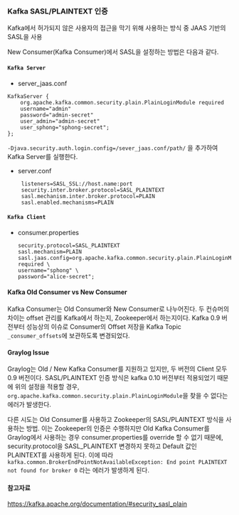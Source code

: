 
### Kafka SASL/PLAINTEXT 인증

Kafka에서 허가되지 않은 사용자의 접근을 막기 위해 사용하는 방식 중 JAAS 기반의 SASL을 사용

New Consumer(Kafka Consumer)에서 SASL을 설정하는 방법은 다음과 같다.

#### `Kafka Server`

- server_jaas.conf

```
KafkaServer {
	org.apache.kafka.common.security.plain.PlainLoginModule required
	username="admin"
	password="admin-secret"
	user_admin="admin-secret"
	user_sphong="sphong-secret";
};
```

`-Djava.security.auth.login.config=/sever_jaas.conf/path/` 을 추가하여 Kafka Server를 실행한다.



- server.conf

  ```
   listeners=SASL_SSL://host.name:port
   security.inter.broker.protocol=SASL_PLAINTEXT
   sasl.mechanism.inter.broker.protocol=PLAIN
   sasl.enabled.mechanisms=PLAIN
  ```

#### `Kafka Client`

- consumer.properties

  ```
  security.protocol=SASL_PLAINTEXT
  sasl.mechanism=PLAIN
  sasl.jaas.config=org.apache.kafka.common.security.plain.PlainLoginModule required \
  username="sphong" \
  password="alice-secret";
  ```


#### Kafka Old Consumer vs New Consumer

Kafka Consumer는 Old Consumer와 New Consumer로 나누어진다. 두 컨슈머의 차이는 offset 관리를 Kafka에서 하는지, Zookeeper에서 하는지이다. Kafka 0.9 버전부터 성능상의 이슈로  Consumer의 Offset 저장을 Kafka Topic `_consumer_offsets`에 보관하도록 변경되었다.


#### Graylog Issue
Graylog는 Old / New Kafka Consumer를 지원하고 있지만, 두 버전의 Client 모두 0.9 버전이다. SASL/PLAINTEXT 인증 방식은 kafka 0.10 버전부터 적용되었기 때문에 위의 설정을 적용할 경우, `org.apache.kafka.common.security.plain.PlainLoginModule`을 찾을 수 없다는 에러가 발생한다.

다른 시도는 Old Consumer를 사용하고 Zookeeper의 SASL/PLAINTEXT 방식을 사용하는 방법. 
이는 Zookeeper의 인증은 수행하지만 Old Kafka Consumer를 Graylog에서 사용하는 경우 consumer.properties를 override 할 수 없기 때문에, security.protocol을 SASL_PLAINTEXT 변경하지 못하고 Default 값인 PLAINTEXT를 사용하게 된다. 이에 따라 `kafka.common.BrokerEndPointNotAvailableException: End point PLAINTEXT not found for broker 0` 라는 에러가 발생하게 된다.

#### 참고자료
https://kafka.apache.org/documentation/#security_sasl_plain
